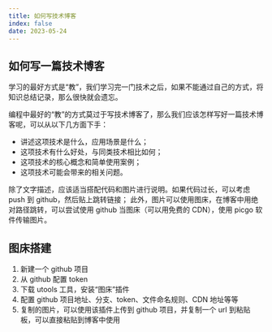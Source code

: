 ```yaml
---
title: 如何写技术博客
index: false
date: 2023-05-24
---
```


## 如何写一篇技术博客

学习的最好方式是“教”，我们学习完一门技术之后，如果不能通过自己的方式，将知识总结记录，那么很快就会遗忘。

编程中最好的“教”的方式莫过于写技术博客了，那么我们应该怎样写好一篇技术博客呢，可以从以下几方面下手：

- 讲述这项技术是什么，应用场景是什么；
- 这项技术有什么好处，与同类技术相比如何；
- 这项技术的核心概念和简单使用案例；
- 这项技术可能会带来的相关问题。

除了文字描述，应该适当搭配代码和图片进行说明。如果代码过长，可以考虑 push 到 github，然后贴上跳转链接；
此外，图片可以使用图床，在博客中用绝对路径跳转，可以尝试使用 github 当图床（可以用免费的 CDN），使用 picgo 软件传输图片。

## 图床搭建

1. 新建一个 github 项目
2. 从 github 配置 token
3. 下载 utools 工具，安装“图床”插件
4. 配置 github 项目地址、分支、token、文件命名规则、CDN 地址等等
5. 复制的图片，可以使用该插件上传到 github 项目，并复制一个 url 到粘贴板，可以直接粘贴到博客中使用